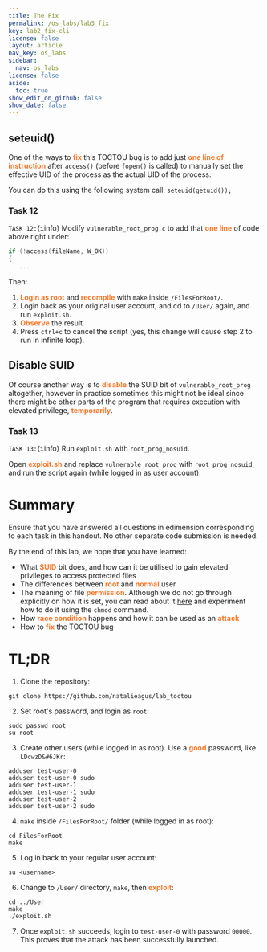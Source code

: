 ```yaml
---
title: The Fix
permalink: /os_labs/lab3_fix
key: lab2_fix-cli
license: false
layout: article
nav_key: os_labs
sidebar:
  nav: os_labs
license: false
aside:
  toc: true
show_edit_on_github: false
show_date: false
---
```


## seteuid()

One of the ways to <span style="color:#f77729;"><b>fix</b></span> this TOCTOU bug is to add just <span style="color:#f77729;"><b>one line of instruction</b></span> after `access()` (before `fopen()` is called) to manually set the effective UID of the process as the actual UID of the process.

You can do this using the following system call: `seteuid(getuid());`

### Task 12

`TASK 12:`{:.info} Modify `vulnerable_root_prog.c` to add that <span style="color:#f77729;"><b>one line</b></span> of code above right under:

```cpp
if (!access(fileName, W_OK))
{
   ...
```

Then:

1. <span style="color:#f77729;"><b>Login as root</b></span> and <span style="color:#f77729;"><b>recompile</b></span> with `make` inside `/FilesForRoot/`.
2. Login back as your original user account, and cd to `/User/` again, and run `exploit.sh`.
3. <span style="color:#f77729;"><b>Observe</b></span> the result
4. Press `ctrl+c` to cancel the script (yes, this change will cause step 2 to run in infinite loop).

## Disable SUID

Of course another way is to <span style="color:#f77729;"><b>disable</b></span> the SUID bit of `vulnerable_root_prog` altogether, however in practice sometimes this might not be ideal since there might be other parts of the program that requires execution with elevated privilege, <span style="color:#f77729;"><b>temporarily</b></span>.

### Task 13

`TASK 13:`{:.info} Run `exploit.sh` with `root_prog_nosuid`.

Open <span style="color:#f77729;"><b>exploit.sh</b></span> and replace `vulnerable_root_prog` with `root_prog_nosuid`, and run the script again (while logged in as user account).

# Summary

Ensure that you have answered all questions in edimension corresponding to each task in this handout. No other separate code submission is needed.

By the end of this lab, we hope that you have learned:

- What <span style="color:#f77729;"><b>SUID</b></span> bit does, and how can it be utilised to gain elevated privileges to access protected files
- The differences between <span style="color:#f77729;"><b>root</b></span> and <span style="color:#f77729;"><b>normal</b></span> user
- The meaning of file <span style="color:#f77729;"><b>permission</b></span>. Although we do not go through explicitly on how it is set, you can read about it [here](https://kb.iu.edu/d/abdb) and experiment how to do it using the `chmod` command.
- How <span style="color:#f77729;"><b>race condition</b></span> happens and how it can be used as an <span style="color:#f77729;"><b>attack</b></span>
- How to <span style="color:#f77729;"><b>fix</b></span> the TOCTOU bug

# TL;DR

1. Clone the repository:

```
git clone https://github.com/natalieagus/lab_toctou
```

2. Set root's password, and login as `root`:

```
sudo passwd root
su root
```

3. Create other users (while logged in as root). Use a <span style="color:#f77729;"><b>good</b></span> password, like `LDcwzD&#6JKr`:

```
adduser test-user-0
adduser test-user-0 sudo
adduser test-user-1
adduser test-user-1 sudo
adduser test-user-2
adduser test-user-2 sudo
```

4. `make` inside `/FilesForRoot/` folder (while logged in as root):

```
cd FilesForRoot
make
```

5. Log in back to your regular user account:

```
su <username>
```

6. Change to `/User/` directory, `make`, then <span style="color:#f77729;"><b>exploit</b></span>:

```
cd ../User
make
./exploit.sh
```

7. Once `exploit.sh` succeeds, login to `test-user-0` with password `00000`. This proves that the attack has been successfully launched.
